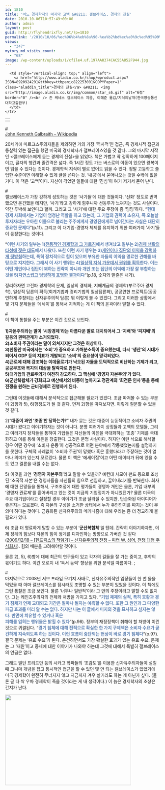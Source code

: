 ```yaml
---
id: 1810
title: '어느 경제학자의 마지막 고백 &#8211; 갤브레이스, 경제의 진실'
date: 2010-10-06T10:57:49+00:00
author: admin
layout: post
guid: http://flyhendrixfly.net/?p=1810
permalink: '/2010/10/06/%ec%96%b4%eb%8a%90-%ea%b2%bd%ec%a0%9c%ed%95%99%ec%9e%90%ec%9d%98-%eb%a7%88%ec%a7%80%eb%a7%89-%ea%b3%a0%eb%b0%b1-%ea%b0%a4%eb%b8%8c%eb%a0%88%ec%9d%b4%ec%8a%a4-%ea%b2%bd%ec%a0%9c%ec%9d%98-%ec%a7%84/'
views:
  - "347"
mytory_md_visits_count:
  - "68"
image: /wp-content/uploads/1/cfile4.uf.197AA8374CAC55A852F944.jpg
---
```

<div class="ttbReview">
  <table>
    <tr>
      <td>
        <a href="http://www.aladin.co.kr/shop/wproduct.aspx?ISBN=8920924201&ttbkey=ttbpanic822253001&COPYPaper=1"><img src="http://image.aladin.co.kr/cover/cover/8920924201_2.jpg" alt="" border="0" /></a>
      </td>
      
      <td style="vertical-align: top;" align="left">
        <a href="http://www.aladin.co.kr/shop/wproduct.aspx?ISBN=8920924201&ttbkey=ttbpanic822253001&COPYPaper=1" class="aladdin_title">경제의 진실</a> &#8211; <img src="http://image.aladin.co.kr/img/common/star_s6.gif" alt="6점" border="0" /><br /> 존 케네스 갤브레이스 지음, 이해준 옮김/지식의날개(한국방송통신대학교출판부)
      </td>
    </tr>
  </table>
  
  <p>
    #<br /> <a title="[http://en.wikipedia.org/wiki/John_Kenneth_Galbraith]로 이동합니다." target="_blank" href="http://en.wikipedia.org/wiki/John_Kenneth_Galbraith">John Kenneth Galbraith &#8211; Wikipedia</a>
  </p>
  
  <p>
    20세기에 마르크스주의자들을 제외하면 거의 가장 &#8216;역사적&#8217;인 접근, 즉 경제사적 접근과 통찰력 있는 접근을 했던 미국의 경제학자가 갤브레이스였을 것 같다. 그의 마지막 저작인 <갤브레이스에게 듣는 경제의 진실>을 읽었다. 책은 가볍고 딱 정확하게 100페이지이고, 글자의 행간과 줄간격은 넓다. 즉 1시간 정도 가는 버스로의 이동이 있으면 왕복이면 읽을 수 있다는 것이다. 경제학적 지식이 별로 없어도 읽을 수 있다. 정말 고등학교 졸업한 수준이면 이해할 수 있게 글을 쓴다는 것. &#8216;내공&#8217;에서 묻어나오는 것일 수밖에 없을 거다. 이 책은 &#8216;고백&#8217;이다. 자신이 겪었던 일들에 대한 &#8216;진심&#8217;이 여기 저기서 묻어 난다.
  </p>
  
  <p>
    #<br /> 갤브레이스가 가장 강하게 성토하는 것은 &#8216;사기들&#8217;에 대한 것들이다. &#8216;신화&#8217; 정도로 번역했으면 온건했을 테지만, &#8216;사기&#8217;라고 강하게 힘주니까 선동투가 느껴지는 것도 사실이다. 약간 투박해 보인다고 할까. 그리고 그 &#8216;사기&#8217;에 대한 주요 주장이 좀 &#8216;밍밍&#8217;하다. &#8220;<span style="font-weight: bold; color: rgb(92, 127, 176);">현대 경제 사회에서는 기업이 엄청난 역할을 하고 있는데, 그 기업의 권력이 소유자, 즉 오늘날 투자자라는 우아한 이름으로 불리는 주주에게서 경영진에게로 넘어간다는 사실은 대단히 중요한 문제다</span>&#8220;(p.11). 그리고 이 대기업-경영자 체제를 유지하기 위한 여러가지 &#8216;사기&#8217;들이 등장한다는 것이다.
  </p>
  
  <p>
    &#8220;<span style="font-weight: bold; color: rgb(92, 127, 176);">이런 사기의 일부는 1)</span><u style="font-weight: bold; color: rgb(92, 127, 176);">전통적인 경제학과 그 가르침</u><span style="font-weight: bold; color: rgb(92, 127, 176);">에서 생겨났고 일부는 2)</span><u style="font-weight: bold; color: rgb(92, 127, 176);">경제 생활의 타성에 젖은 태도</u><span style="font-weight: bold; color: rgb(92, 127, 176);">에서 나왔다. 또한 이런 사기 행위는 3)</span><u style="font-weight: bold; color: rgb(92, 127, 176);">개인이나 집단의 이익을 강력하게 뒷받침</u><span style="font-weight: bold; color: rgb(92, 127, 176);">하는데, 특히 정치적으로 힘이 있으며 부유한 자들의 이익을 명료한 견해를 바탕으로 지지한다. 그래서 이 사기 행위는 4)</span><u style="font-weight: bold; color: rgb(92, 127, 176);">일상적 지식 가운데서 권위를 획득</u><span style="font-weight: bold; color: rgb(92, 127, 176);">한다. 이는 어떤 개인이나 집단이 꾀하는 전략이 아니라 개인 또는 집단의 이익에 가장 잘 부합하는 것을 5)</span><u style="font-weight: bold; color: rgb(92, 127, 176);">자연스럽고 당당하게 표명한 결과</u><span style="font-weight: bold; color: rgb(92, 127, 176);">이다</span>&#8220;(p.18, 숫자와 밑줄은 내가).
  </p>
  
  <p>
    정리하자면 고전파 경제학의 문제, 일상의 경제화, 지배계급의 경제학(부르주아 경제학), 일상적 담론의 획득(회계기법과 경리기법의 일상담론화), 공공연한 프로젝트(공공연하게 주창되는 신자유주의적 담론) 뭐 이렇게 볼 수 있겠다. 그리고 이러한 상황에서 몇 가지 문제들을 &#8216;에세이&#8217;를 통해서 지적하는 게 이 책의 윤곽이라 말할 수 있다.
  </p>
  
  <p>
    #<br /> 이 책이 통찰을 주는 부분은 이런 것으로 보인다. <br /> <br style="font-weight: bold;" /><span style="font-weight: bold;">1)자본주의라는 말이 &#8216;시장경제&#8217;라는 아름다운 말로 대치되어서 그 &#8216;지배&#8217;와 &#8216;피지배&#8217;의 갈등의 권력관계가 소거되었다. </span><br style="font-weight: bold;" /><span style="font-weight: bold;">2)소비자 주권이라는 말이 외쳐지지만 그것은 허상이다.</span><br style="font-weight: bold;" /><span style="font-weight: bold;">3)한동안 미국에서는 &#8216;소비&#8217;가 중요하고 가처분소득이 중요했는데, 다시 &#8216;생산&#8217;의 시대가 되어서 GDP 등의 지표가 개발되고 &#8216;소비&#8217;의 중요성이 망각되었다. </span><br style="font-weight: bold;" /><span style="font-weight: bold;">4)근로에 대해 강조하는 이데올로기가 낙오된 자들을 도덕적으로 비난하는 기제가 되고, 공공부조와 복지의 대상을 탈락자로 만든다. </span><br style="font-weight: bold;" /><span style="font-weight: bold;">5)대기업의 관료주의가 여전히 강고하다. 그 핵심에 &#8216;경영자 자본주의&#8217;가 있다. </span><br style="font-weight: bold;" /><span style="font-weight: bold;">6)군산복합체가 강화되고 예산에서의 비중이 높아지고 정관계의 &#8216;회전문 인사&#8217;등을 통해 전쟁을 원하는 군비경제로 진행하게 된다.</span><br style="font-weight: bold;" /><br /> 그런데 이것들에 대해서 분석적으로 접근해볼 필요가 있겠다. 조금 따져볼 수 있는 부분이 2)항과 5), 6)항정도가 될 것 같다. 먼저 2)항을 따져보자면. 이렇게 질문할 수 있을 것 같다.
  </p>
  
  <p>
    2)&#8221;<span style="font-weight: bold;">대중이 과연 &#8216;조종&#8217;만 당하는가?</span>&#8221; 내가 묻는 것은 대중이 능동적이고 소비자 주권의 시대가 왔다고 이야기하자는 것이 아니다. 분명 여러가지 상징들과 고액의 모델들, 그리고 여러가지 장치들을 통하여 기업들은 자신들의 이윤을 극대화하는 &#8216;조종&#8217; 기제를 극대화하고 이를 통해 이윤을 창출한다. 그것은 분명 사실이다. 하지만 이런 식으로 해석할 경우 어떤 경우에 &#8216;소비자 운동&#8217;이 성공적으로 어떤 분야에서 작동했었는지를 설명하지를 못한다. 구체적 사례없이 &#8216;소비자 주권&#8217;이 망했다 혹은 흥했다라고 주장하는 것이 얼마나 의미가 있는지 모르겠다. 물론 이 책은 &#8216;에세이집&#8217;이고 어떤 데이터가 뒤에 있을 수도 있고 결론을 내릴 수는 없다.
  </p>
  
  <p>
    5) 이것을 과연 &#8216;<span style="font-weight: bold;">경영자 자본주의</span>&#8216;라고 말할 수 있을까? 예컨대 사모아 펀드 등으로 조성된 &#8216;초국적 자본&#8217;은 경영자들을 자신들의 힘으로 선임하고, 끌어내리기를 반복한다. 회사에 대한 전망들을 통해서, 구조조정에 대한 평가들이 경영자 개인은 물론, 기업 내부의 &#8216;경영자 관료제&#8217;를 흩어버리고 있는 것이 지금의 기업정치가 아니었던가? 물론 미국의 주요 대기업이라고 설정할 경우 이야기가 조금 달라질 수 있지만, 단순화된 아이디어가 좋은지는 모르겠다. 즉 자본의 구성을 소거한 상태에서 누가 주인인지를 따지는 것이 무의미 하다는 것이다. 금융화된 신자유주의의 메커니즘에 대해 우리는 좀 더 정교하게 볼 필요가 있다.
  </p>
  
  <p>
    6) 조금 더 명료하게 말할 수 있는 부분이 &#8216;<span style="font-weight: bold;">군산복합체</span>&#8216;일 텐데. 간략히 이야기하자면, 이제 정계의 힘보다 자본의 힘이 정계를 디자인하는 방향으로 가버린 것 같다(<a href="http://flyinghendrix.tistory.com/470" target="_blank">2009/12/18 &#8211; [헨드릭스의 책읽기] &#8211; 신자유주의적 전쟁 &#8211; 피터 W. 싱어, 전쟁 대행 주식회사</a>). 힘의 배분을 고려해야할 것이다.
  </p>
  
  <p>
    물론 2), 5), 6)항에 대해 최근의 연구들이 있고 각자의 길들을 잘 가는 중이고, 후학의 몫이기도 하다. 이건 오로지 내 &#8216;독서 능력&#8217; 향상을 위한 분석일 따름이다. ;
  </p>
  
  <p>
    #<br /> 마지막으로 2008년 서브 프라임 모기지 사태로, 신자유주의적인 입장들이 한 번 물을 먹었을 때 아마 갤브레이스를 잠시라도 조명할 수 있는 부분이 있었을 것이다. 이 책에도 그런 통찰은 조금 보인다. 물론 &#8216;너무나 일반적&#8217;이라 그 만의 주장이라고 말할 수도 없지만. 그는 케인즈주의자의 전제와 처방을 가지고 있다. &#8220;<span style="font-weight: bold; color: rgb(92, 127, 176);">기업 체제의 실적, 특히 호황과 경기 침체가 언제 교대되고 기간은 얼마나 될지는 예측할 수 없다. 또한 그 원인과 그 다양한<br /> 파급 효과를 미리 알 수는 없다. 하지만 나는 이 글에서 미지의 것을 묘사하고 싶지는 않다. 반면에 치유할 수 있거나 혹은<br /> 피해를 입히는 행위들은 밝힐 수 있다</span>&#8220;(p.96). 정부의 재정정책이 취해야 할 처방이 이런 것으로 귀결된다. &#8220;<span style="font-weight: bold; color: rgb(92, 127, 176);">경기 침체에 대해 전적으로 확실한 한 가지 구제책은 소비자 수요가 굳건하게 지속되도록 하는 것이다. 이런 흐름이 중단되는 현상이 바로 경기 침체다</span>&#8220;(p.97). 결국 문제는 &#8216;유효 수요&#8217;가 된다. 온건하면서도 가장 확실한 효과가 있는 유효 수요. 문제는 그 &#8216;재원&#8217;이고 증세에 대한 이야기가 나와야 하는데 그것에 대해서 특별히 갤브레이스의 언급은 없다.
  </p>
  
  <p>
    그래도 밀턴 프리드만 등의 시카고 학파들의 &#8216;조감도&#8217;를 이용한 신자유주의자들이 설칠 때 그나마 개념을 잡고 통시적인 접근을 할 수 있던 몇 안 되는 갤브레이스가 있었기에 미국 경제학이 완전히 무너지지 않고 지금까지 겨우 살기라도 하는 게 아닌가 싶다. (물론 곧 다 싹 우파 경제학이 죽을 것이라는 게 내 생각이다.) 이 늙은 경제학자의 초상은 간지가 난다.
  </p>
  
  <p>
    <img src="http://submania.dothome.co.kr/wp-content/uploads/1/cfile4.uf.197AA8374CAC55A852F944.jpg" class="aligncenter" width="410" height="294" alt="" filename="1146393129_7137.jpg" filemime="image/jpeg" /> </div>